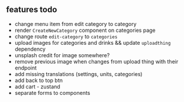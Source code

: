 ## features todo

- change menu item from edit category to category
- render `CreateNewCategory` component on categories page
- change route `edit-category` to `categories`
- upload images for categories and drinks && update `uploadthing` dependency
- unsplash credit for image somewhere?
- remove previous image when changes from upload thing with their endpoint
- add missing translations (settings, units, categories)
- add back to top btn
- add cart - zustand
- separate forms to components
